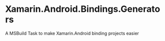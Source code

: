 # Xamarin.Android.Bindings.Generators
A MSBuild Task to make Xamarin.Android binding projects easier
